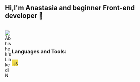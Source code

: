 ## Hi,I'm Anastasia and beginner Front-end developer  👋
<br>
<a href="https://www.linkedin.com/in/anastasia-konushok-112abb1b4/">
  <img align="left" alt="Abhishek's LinkedIN" width="22px" src="https://raw.githubusercontent.com/peterthehan/peterthehan/master/assets/linkedin.svg" />
</a>
<br>

<br>

### Languages and Tools: 

<code><img height="20" src="https://raw.githubusercontent.com/github/explore/80688e429a7d4ef2fca1e82350fe8e3517d3494d/topics/javascript/javascript.png"></code>
